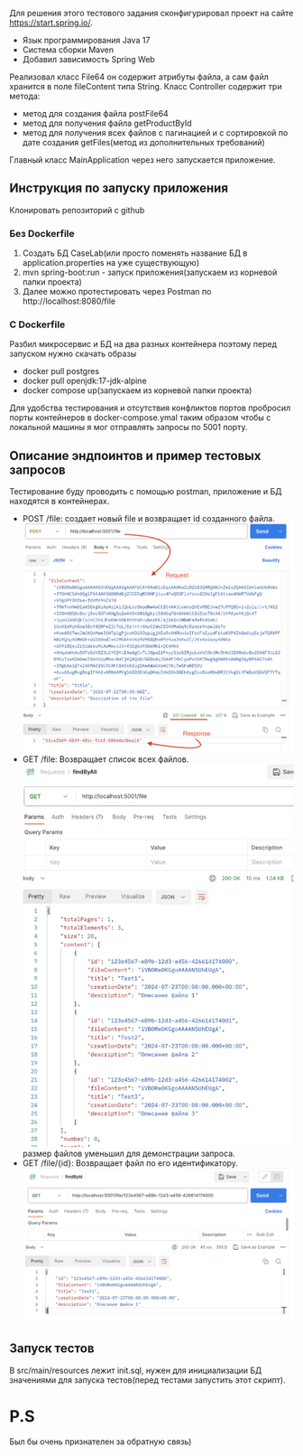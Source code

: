 Для решения этого тестового задания сконфигурировал проект
на сайте https://start.spring.io/.
- Язык программирования Java 17
- Система сборки Maven
- Добавил зависимость Spring Web

Реализовал класс File64 он содержит атрибуты файла, а сам файл хранится в поле fileContent типа String.
Класс Controller содержит три метода: 
- метод для создания файла postFile64
- метод для получения файла getProductById
- метод для получения всех файлов с пагинацией и с сортировкой по дате создания getFiles(метод из дополнительных требований)

Главный класс MainApplication через него запускается приложение.

## Инструкция по запуску приложения
Клонировать репозиторий с github
### Без Dockerfile
1. Создать БД CaseLab(или просто поменять название БД в application.properties на уже существующую)
2. mvn spring-boot:run - запуск приложения(запускаем из корневой папки проекта)
3. Далее можно протестировать через Postman по http://localhost:8080/file
### С Dockerfile
Разбил микросервис и БД на два разных контейнера поэтому перед запуском нужно скачать образы
- docker pull postgres
- docker pull openjdk:17-jdk-alpine
- docker compose up(запускаем из корневой папки проекта)

Для удобства тестирования и отсутствия конфликтов портов пробросил порты контейнеров в docker-compose.ymal таким образом чтобы с локальной машины я мог отправлять запросы по 5001 порту.
## Описание эндпоинтов и пример тестовых запросов
Тестирование буду проводить с помощью postman, приложение и БД находятся в контейнерах. 
- POST /file: создает новый file и возвращает id созданного файла.
![post.png](images%2Fpost.png)
- GET /file: Возвращает список всех файлов.
![get_all.png](images%2Fget_all.png) размер файлов уменьшил для демонстрации запроса.
- GET /file/{id}: Возвращает файл по его идентификатору.
![get.png](images%2Fget.png)
## Запуск тестов
В src/main/resources лежит init.sql, нужен для инициализации БД значениями для запуска тестов(перед тестами запустить этот скрипт).
# P.S 
Был бы очень признателен за обратную связь)
